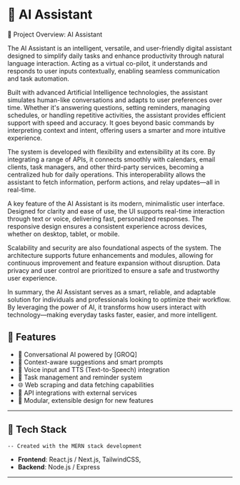 # 🤖 AI Assistant
🧠 Project Overview: AI Assistant

The AI Assistant is an intelligent, versatile, and user-friendly digital assistant designed to simplify daily tasks and enhance productivity through natural language interaction. Acting as a virtual co-pilot, it understands and responds to user inputs contextually, enabling seamless communication and task automation.

Built with advanced Artificial Intelligence technologies, the assistant simulates human-like conversations and adapts to user preferences over time. Whether it's answering questions, setting reminders, managing schedules, or handling repetitive activities, the assistant provides efficient support with speed and accuracy. It goes beyond basic commands by interpreting context and intent, offering users a smarter and more intuitive experience.

The system is developed with flexibility and extensibility at its core. By integrating a range of APIs, it connects smoothly with calendars, email clients, task managers, and other third-party services, becoming a centralized hub for daily operations. This interoperability allows the assistant to fetch information, perform actions, and relay updates—all in real-time.

A key feature of the AI Assistant is its modern, minimalistic user interface. Designed for clarity and ease of use, the UI supports real-time interaction through text or voice, delivering fast, personalized responses. The responsive design ensures a consistent experience across devices, whether on desktop, tablet, or mobile.

Scalability and security are also foundational aspects of the system. The architecture supports future enhancements and modules, allowing for continuous improvement and feature expansion without disruption. Data privacy and user control are prioritized to ensure a safe and trustworthy user experience.

In summary, the AI Assistant serves as a smart, reliable, and adaptable solution for individuals and professionals looking to optimize their workflow. By leveraging the power of AI, it transforms how users interact with technology—making everyday tasks faster, easier, and more intelligent.

## 📌 Features

- 🧠 Conversational AI powered by [GROQ]
- 🔎 Context-aware suggestions and smart prompts
- 🎤 Voice input and TTS (Text-to-Speech) integration
- 📅 Task management and reminder system
- 🌐 Web scraping and data fetching capabilities
- 🔌 API integrations with external services
- 🧩 Modular, extensible design for new features

---

## 🚀 Tech Stack
    -- Created with the MERN stack development 
- **Frontend**: React.js / Next.js, TailwindCSS,
- **Backend**: Node.js / Express


---



